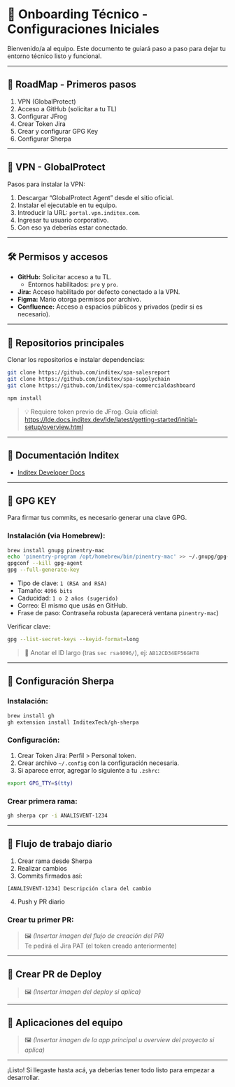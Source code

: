 # 🚀 Onboarding Técnico - Configuraciones Iniciales

Bienvenido/a al equipo. Este documento te guiará paso a paso para dejar tu entorno técnico listo y funcional.

---

## 📌 RoadMap - Primeros pasos

1. VPN (GlobalProtect)  
2. Acceso a GitHub (solicitar a tu TL)  
3. Configurar JFrog  
4. Crear Token Jira  
5. Crear y configurar GPG Key  
6. Configurar Sherpa  

---

## 🔐 VPN - GlobalProtect

Pasos para instalar la VPN:

1. Descargar “GlobalProtect Agent” desde el sitio oficial.  
2. Instalar el ejecutable en tu equipo.  
3. Introducir la URL: `portal.vpn.inditex.com`.  
4. Ingresar tu usuario corporativo.  
5. Con eso ya deberías estar conectado.
   

---

## 🛠️ Permisos y accesos

- **GitHub:** Solicitar acceso a tu TL.  
  - Entornos habilitados: `pre` y `pro`.
- **Jira:** Acceso habilitado por defecto conectado a la VPN.
- **Figma:** Mario otorga permisos por archivo.
- **Confluence:** Acceso a espacios públicos y privados (pedir si es necesario).

---

## 📁 Repositorios principales

Clonar los repositorios e instalar dependencias:

```bash
git clone https://github.com/inditex/spa-salesreport
git clone https://github.com/inditex/spa-supplychain
git clone https://github.com/inditex/spa-commercialdashboard

npm install
```

> 💡 Requiere token previo de JFrog. Guía oficial:  
> https://lde.docs.inditex.dev/lde/latest/getting-started/initial-setup/overview.html

---

## 🧾 Documentación Inditex

- [Inditex Developer Docs](https://lde.docs.inditex.dev/lde/latest/home.html)

---

## 🔐 GPG KEY

Para firmar tus commits, es necesario generar una clave GPG.

### Instalación (via Homebrew):

```bash
brew install gnupg pinentry-mac
echo 'pinentry-program /opt/homebrew/bin/pinentry-mac' >> ~/.gnupg/gpg-agent.conf
gpgconf --kill gpg-agent
gpg --full-generate-key
```

- Tipo de clave: `1 (RSA and RSA)`
- Tamaño: `4096 bits`
- Caducidad: `1 o 2 años (sugerido)`
- Correo: El mismo que usás en GitHub.
- Frase de paso: Contraseña robusta (aparecerá ventana `pinentry-mac`)

Verificar clave:

```bash
gpg --list-secret-keys --keyid-format=long
```

> 📌 Anotar el ID largo (tras `sec rsa4096/`), ej: `AB12CD34EF56GH78`

---

## 🚀 Configuración Sherpa

### Instalación:

```bash
brew install gh
gh extension install InditexTech/gh-sherpa
```

### Configuración:

1. Crear Token Jira: Perfil > Personal token.  
2. Crear archivo `~/.config` con la configuración necesaria.  
3. Si aparece error, agregar lo siguiente a tu `.zshrc`:

```bash
export GPG_TTY=$(tty)
```

### Crear primera rama:

```bash
gh sherpa cpr -i ANALISVENT-1234
```

---

## 🔄 Flujo de trabajo diario

1. Crear rama desde Sherpa  
2. Realizar cambios  
3. Commits firmados así:

```bash
[ANALISVENT-1234] Descripción clara del cambio
```

4. Push y PR diario

### Crear tu primer PR:

> 🖼️ *(Insertar imagen del flujo de creación del PR)*  
> Te pedirá el Jira PAT (el token creado anteriormente)

---

## 🚀 Crear PR de Deploy

> 🖼️ *(Insertar imagen del deploy si aplica)*

---

## 🧩 Aplicaciones del equipo

> 🖼️ *(Insertar imagen de la app principal u overview del proyecto si aplica)*

---

¡Listo! Si llegaste hasta acá, ya deberías tener todo listo para empezar a desarrollar.
